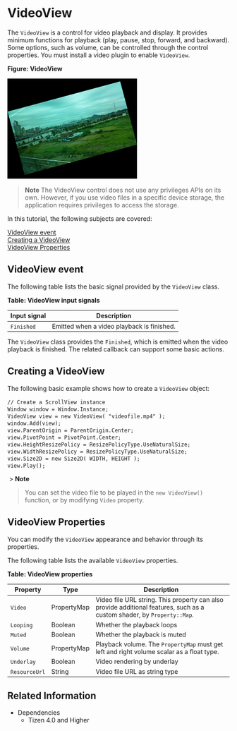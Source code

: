 # VideoView

The `VideoView` is a control for video playback and display. It provides minimum functions for playback (play, pause, stop, forward, and backward). Some options, such as volume, can be controlled through the control properties. You must install a video plugin to enable `VideoView`.

**Figure: VideoView**

![VideoView](./media/dali_videoview.png)

 > **Note**
 > The VideoView control does not use any privileges APIs on its own. However, if you use video files in a specific device storage, the application requires privileges to access the storage.

In this tutorial, the following subjects are covered:

[VideoView event](#1)<br>
[Creating a VideoView](#2)<br>
[VideoView Properties](#3)<br>

<a name="1"></a>
## VideoView event

The following table lists the basic signal provided by the `VideoView` class.

**Table: VideoView input signals**

| Input signal  | Description                                 |
| ------------- | ------------------------------------------- |
| `Finished`    | Emitted when a video playback is finished.  |

The `VideoView` class provides the `Finished`, which is emitted when the video playback is finished. The related callback can support some basic actions.

<a name="2"></a>
## Creating a VideoView

The following basic example shows how to create a `VideoView` object:

```
// Create a ScrollView instance
Window window = Window.Instance;
VideoView view = new VideoView( "videofile.mp4" );
window.Add(view);
view.ParentOrigin = ParentOrigin.Center;
view.PivotPoint = PivotPoint.Center;
view.HeightResizePolicy = ResizePolicyType.UseNaturalSize;
view.WidthResizePolicy = ResizePolicyType.UseNaturalSize;
view.Size2D = new Size2D( WIDTH, HEIGHT );
view.Play();
```

​  > **Note**  
  > You can set the video file to be played in the `new VideoView()` function, or by modifying `Video` property.    

<a name="3"></a>
## VideoView Properties

You can modify the `VideoView` appearance and behavior through its properties.

The following table lists the available `VideoView` properties.

**Table: VideoView properties**

| Property      | Type         | Description                              |
| ------------- | ------------ | ---------------------------------------- |
| `Video`       | PropertyMap  | Video file URL string. This property can also provide additional features, such as a custom shader, by `Property::Map`. |
| `Looping`     | Boolean      | Whether the playback loops               |
| `Muted`       | Boolean      | Whether the playback is muted            |
| `Volume`      | PropertyMap  | Playback volume. The `PropertyMap` must get left and right volume scalar as a float type. |
| `Underlay`    | Boolean      | Video rendering by underlay              |
| `ResourceUrl` | String       | Video file URL as string type            |



## Related Information
* Dependencies
  -   Tizen 4.0 and Higher
